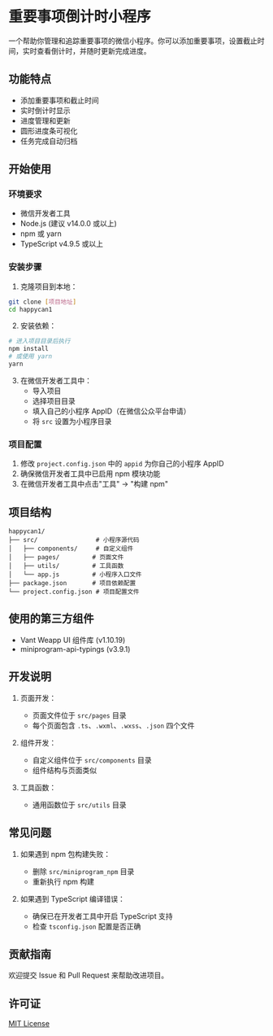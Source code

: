 # 重要事项倒计时小程序

一个帮助你管理和追踪重要事项的微信小程序。你可以添加重要事项，设置截止时间，实时查看倒计时，并随时更新完成进度。

## 功能特点

- 添加重要事项和截止时间
- 实时倒计时显示
- 进度管理和更新
- 圆形进度条可视化
- 任务完成自动归档

## 开始使用

### 环境要求

- 微信开发者工具
- Node.js (建议 v14.0.0 或以上)
- npm 或 yarn
- TypeScript v4.9.5 或以上

### 安装步骤

1. 克隆项目到本地：
```bash
git clone [项目地址]
cd happycan1
```

2. 安装依赖：
```bash
# 进入项目目录后执行
npm install
# 或使用 yarn
yarn
```

3. 在微信开发者工具中：
   - 导入项目
   - 选择项目目录
   - 填入自己的小程序 AppID（在微信公众平台申请）
   - 将 `src` 设置为小程序目录

### 项目配置

1. 修改 `project.config.json` 中的 `appid` 为你自己的小程序 AppID
2. 确保微信开发者工具中已启用 npm 模块功能
3. 在微信开发者工具中点击"工具" -> "构建 npm"

## 项目结构

```
happycan1/
├── src/                # 小程序源代码
│   ├── components/     # 自定义组件
│   ├── pages/         # 页面文件
│   ├── utils/         # 工具函数
│   └── app.js         # 小程序入口文件
├── package.json       # 项目依赖配置
└── project.config.json # 项目配置文件
```

## 使用的第三方组件

- Vant Weapp UI 组件库 (v1.10.19)
- miniprogram-api-typings (v3.9.1)

## 开发说明

1. 页面开发：
   - 页面文件位于 `src/pages` 目录
   - 每个页面包含 `.ts`、`.wxml`、`.wxss`、`.json` 四个文件

2. 组件开发：
   - 自定义组件位于 `src/components` 目录
   - 组件结构与页面类似

3. 工具函数：
   - 通用函数位于 `src/utils` 目录

## 常见问题

1. 如果遇到 npm 包构建失败：
   - 删除 `src/miniprogram_npm` 目录
   - 重新执行 npm 构建

2. 如果遇到 TypeScript 编译错误：
   - 确保已在开发者工具中开启 TypeScript 支持
   - 检查 `tsconfig.json` 配置是否正确

## 贡献指南

欢迎提交 Issue 和 Pull Request 来帮助改进项目。

## 许可证

[MIT License](LICENSE) 